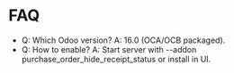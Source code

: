 # FAQ

- Q: Which Odoo version? A: 16.0 (OCA/OCB packaged).
- Q: How to enable? A: Start server with --addon purchase_order_hide_receipt_status or install in UI.
